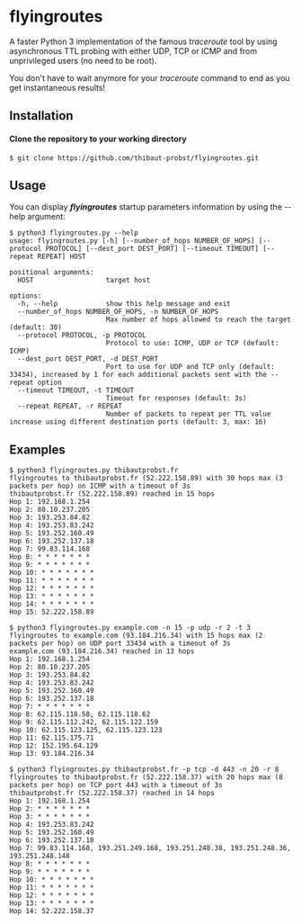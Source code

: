 # flyingroutes
A faster Python 3 implementation of the famous *traceroute* tool by using asynchronous TTL probing with either UDP, TCP or ICMP and from unprivileged users (no need to be root). 
  
You don't have to wait anymore for your *traceroute* command to end as you get instantaneous results!  

## Installation 

#### Clone the repository to your working directory 
```
$ git clone https://github.com/thibaut-probst/flyingroutes.git
```

## Usage 

You can display ***flyingroutes*** startup parameters information by using the --help argument: 

```
$ python3 flyingroutes.py --help
usage: flyingroutes.py [-h] [--number_of_hops NUMBER_OF_HOPS] [--protocol PROTOCOL] [--dest_port DEST_PORT] [--timeout TIMEOUT] [--repeat REPEAT] HOST

positional arguments:
  HOST                  target host

options:
  -h, --help            show this help message and exit
  --number_of_hops NUMBER_OF_HOPS, -n NUMBER_OF_HOPS
                        Max number of hops allowed to reach the target (default: 30)
  --protocol PROTOCOL, -p PROTOCOL
                        Protocol to use: ICMP, UDP or TCP (default: ICMP)
  --dest_port DEST_PORT, -d DEST_PORT
                        Port to use for UDP and TCP only (default: 33434), increased by 1 for each additional packets sent with the --repeat option
  --timeout TIMEOUT, -t TIMEOUT
                        Timeout for responses (default: 3s)
  --repeat REPEAT, -r REPEAT
                        Number of packets to repeat per TTL value increase using different destination ports (default: 3, max: 16)
```
            
## Examples
```
$ python3 flyingroutes.py thibautprobst.fr 
flyingroutes to thibautprobst.fr (52.222.158.89) with 30 hops max (3 packets per hop) on ICMP with a timeout of 3s 
thibautprobst.fr (52.222.158.89) reached in 15 hops 
Hop 1: 192.168.1.254
Hop 2: 80.10.237.205
Hop 3: 193.253.84.82
Hop 4: 193.253.83.242
Hop 5: 193.252.160.49
Hop 6: 193.252.137.18
Hop 7: 99.83.114.168
Hop 8: * * * * * * *
Hop 9: * * * * * * *
Hop 10: * * * * * * *
Hop 11: * * * * * * *
Hop 12: * * * * * * *
Hop 13: * * * * * * *
Hop 14: * * * * * * *
Hop 15: 52.222.158.89
```
```
$ python3 flyingroutes.py example.com -n 15 -p udp -r 2 -t 3
flyingroutes to example.com (93.184.216.34) with 15 hops max (2 packets per hop) on UDP port 33434 with a timeout of 3s
example.com (93.184.216.34) reached in 13 hops
Hop 1: 192.168.1.254
Hop 2: 80.10.237.205
Hop 3: 193.253.84.82
Hop 4: 193.253.83.242
Hop 5: 193.252.160.49
Hop 6: 193.252.137.18
Hop 7: * * * * * * *
Hop 8: 62.115.118.58, 62.115.118.62
Hop 9: 62.115.112.242, 62.115.122.159
Hop 10: 62.115.123.125, 62.115.123.123
Hop 11: 62.115.175.71
Hop 12: 152.195.64.129
Hop 13: 93.184.216.34
```
```
$ python3 flyingroutes.py thibautprobst.fr -p tcp -d 443 -n 20 -r 8
flyingroutes to thibautprobst.fr (52.222.158.37) with 20 hops max (8 packets per hop) on TCP port 443 with a timeout of 3s
thibautprobst.fr (52.222.158.37) reached in 14 hops
Hop 1: 192.168.1.254
Hop 2: * * * * * * *
Hop 3: * * * * * * *
Hop 4: 193.253.83.242
Hop 5: 193.252.160.49
Hop 6: 193.252.137.18
Hop 7: 99.83.114.168, 193.251.249.168, 193.251.248.38, 193.251.248.36, 193.251.248.148
Hop 8: * * * * * * *
Hop 9: * * * * * * *
Hop 10: * * * * * * *
Hop 11: * * * * * * *
Hop 12: * * * * * * *
Hop 13: * * * * * * *
Hop 14: 52.222.158.37
```
